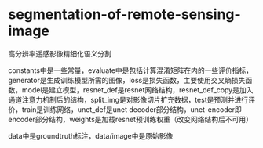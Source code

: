 # segmentation-of-remote-sensing-image

高分辨率遥感影像精细化语义分割

constants中是一些常量，evaluate中是包括计算混淆矩阵在内的一些评价指标，generator是生成训练模型所需的图像，loss是损失函数，主要使用交叉熵损失函数，model是建立模型，resnet_def是resnet网络结构，resnet_def_copy是加入通道注意力机制后的结构，split_img是对影像切片扩充数据，test是预测并进行评价，train是训练网络，unet_def是unet decoder部分结构，unet-encoder即encoder部分结构，weights是加载resnet预训练权重（改变网络结构后不可用）

data中是groundtruth标注，data/image中是原始影像
